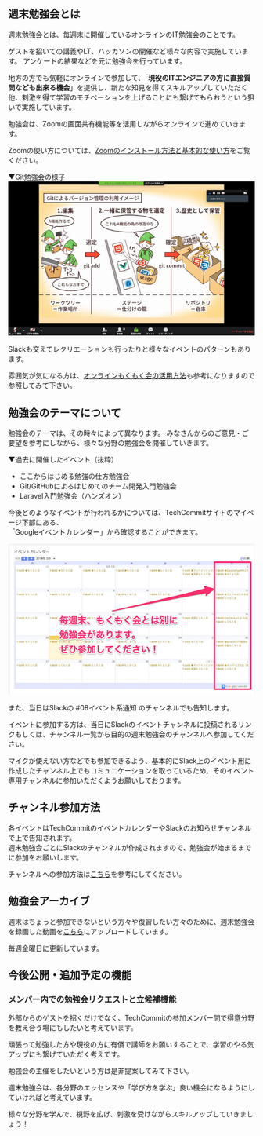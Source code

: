 ## 週末勉強会とは
週末勉強会とは、毎週末に開催しているオンラインのIT勉強会のことです。

ゲストを招いての講義やLT、ハッカソンの開催など様々な内容で実施しています。
アンケートの結果などを元に勉強会を行っています。

地方の方でも気軽にオンラインで参加して、「**現役のITエンジニアの方に直接質問なども出来る機会**」を提供し、新たな知見を得てスキルアップしていただく他、刺激を得て学習のモチベーションを上げることにも繋げてもらおうという狙いで実施しています。

勉強会は、Zoomの画面共有機能等を活用しながらオンラインで進めていきます。

Zoomの使い方については、[Zoomのインストール方法と基本的な使い方](install-zoom.md)をご覧ください。

▼Git勉強会の様子
![Git勉強会の様子](images/online-event/learning-git-event.jpg)

Slackも交えてレクリエーションも行ったりと様々なイベントのパターンもあります。  

雰囲気が気になる方は、[オンラインもくもく会の活用方法](mokumoku.md)も参考になりますので参照してみて下さい。

## 勉強会のテーマについて
勉強会のテーマは、その時々によって異なります。
みなさんからのご意見・ご要望を参考にしながら、様々な分野の勉強会を開催していきます。

▼過去に開催したイベント（抜粋）

- ここからはじめる勉強の仕方勉強会
- Git/GitHubによるはじめてのチーム開発入門勉強会
- Laravel入門勉強会（ハンズオン）

今後どのようなイベントが行われるかについては、TechCommitサイトのマイページ下部にある、  
「Googleイベントカレンダー」から確認することができます。

![Googleカレンダー](images/online-event/google-calender.jpg)

また、当日はSlackの #08イベント系通知 のチャンネルでも告知します。

イベントに参加する方は、当日にSlackのイベントチャンネルに投稿されるリンクもしくは、チャンネル一覧から目的の週末勉強会のチャンネルへ参加してください。

マイクが使えない方などでも参加できるよう、基本的にSlack上のイベント用に作成したチャンネル上でもコミュニケーションを取っているため、そのイベント専用チャンネルに参加いただくようお願いしております。

## チャンネル参加方法
各イベントはTechCommitのイベントカレンダーやSlackのお知らせチャンネルで上で告知されます。  
週末勉強会ごとにSlackのチャンネルが作成されますので、勉強会が始まるまでに参加をお願いします。

チャンネルへの参加方法は[こちら](join-slack.md)を参考にしてください。

## 勉強会アーカイブ
週末はちょっと参加できないという方々や復習したい方々のために、週末勉強会を録画した動画を[こちら](https://www.tech-commit.jp/main/event_archives)にアップロードしています。

毎週金曜日に更新しています。

## 今後公開・追加予定の機能
### メンバー内での勉強会リクエストと立候補機能
外部からのゲストを招くだけでなく、TechCommitの参加メンバー間で得意分野を教え合う場にもしたいと考えています。

頑張って勉強した方や現役の方に有償で講師をお願いすることで、学習のやる気アップにも繋げていただく考えです。

勉強会の主催をしたいという方は是非提案してみて下さい。

週末勉強会は、各分野のエッセンスや「学び方を学ぶ」良い機会になるようにしていければと考えています。

様々な分野を学んで、視野を広げ、刺激を受けながらスキルアップしていきましょう！
